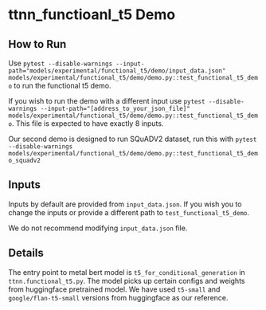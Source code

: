 # ttnn_functioanl_t5 Demo

## How to Run

Use `pytest --disable-warnings --input-path="models/experimental/functional_t5/demo/input_data.json" models/experimental/functional_t5/demo/demo.py::test_functional_t5_demo` to run the functional t5 demo.

If you wish to run the demo with a different input use `pytest --disable-warnings --input-path="[address_to_your_json_file]" models/experimental/functional_t5/demo/demo.py::test_functional_t5_demo`. This file is expected to have exactly 8 inputs.

Our second demo is designed to run SQuADV2 dataset, run this with `pytest --disable-warnings models/experimental/functional_t5/demo/demo.py::test_functional_t5_demo_squadv2`


## Inputs

Inputs by default are provided from `input_data.json`. If you wish you to change the inputs or provide a different path to `test_functional_t5_demo`.

We do not recommend modifying `input_data.json` file.

## Details

The entry point to metal bert model is `t5_for_conditional_generation` in `ttnn.functional_t5.py`. The model picks up certain configs and weights from huggingface pretrained model. We have used `t5-small` and `google/flan-t5-small` versions from huggingface as our reference.

